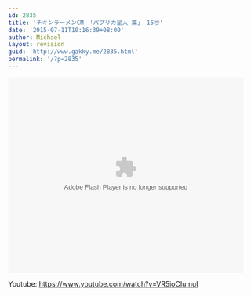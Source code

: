 ```yaml
---
id: 2835
title: 'チキンラーメンCM 「パプリカ星人 篇」 15秒'
date: '2015-07-11T10:16:39+08:00'
author: Michael
layout: revision
guid: 'http://www.gakky.me/2835.html'
permalink: '/?p=2835'
---
```


<embed height="400" src="http://www.tudou.com/v/qrhU_xUOh80/&bid=05&rpid=51229674&resourceId=51229674_05_05_99/v.swf" type="application/x-shockwave-flash" width="480"></embed>

Youtube: <https://www.youtube.com/watch?v=VR5ioCIumuI>